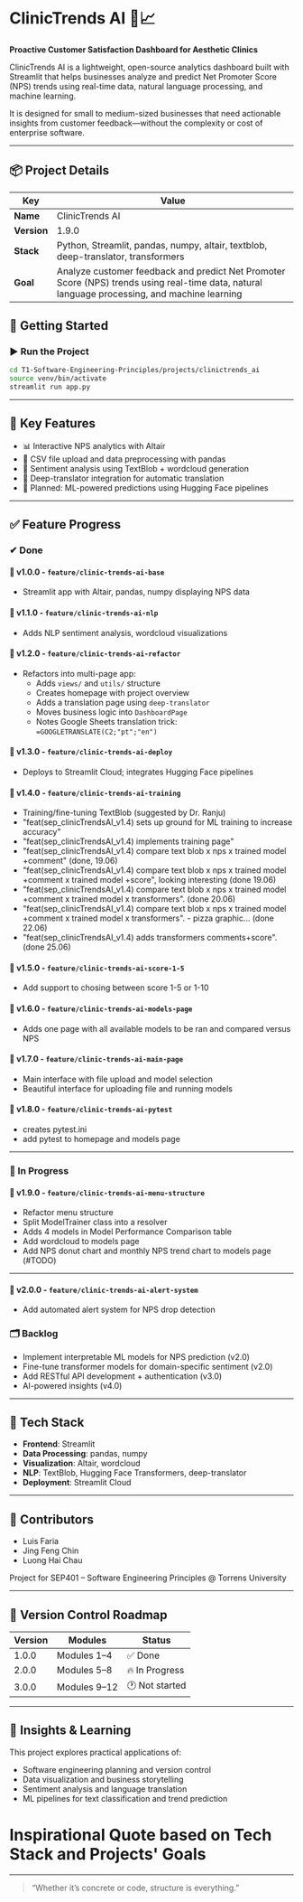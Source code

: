 # ClinicTrends AI 💬📈

**Proactive Customer Satisfaction Dashboard for Aesthetic Clinics**

ClinicTrends AI is a lightweight, open-source analytics dashboard built with Streamlit that helps businesses analyze and predict Net Promoter Score (NPS) trends using real-time data, natural language processing, and machine learning.

It is designed for small to medium-sized businesses that need actionable insights from customer feedback—without the complexity or cost of enterprise software.

---

## 📦 Project Details

| Key       | Value            |
|-----------|------------------|
| **Name**  | ClinicTrends AI  |
| **Version** | 1.9.0          |
| **Stack** | Python, Streamlit, pandas, numpy, altair, textblob, deep-translator, transformers |
| **Goal**  | Analyze customer feedback and predict Net Promoter Score (NPS) trends using real-time data, natural language processing, and machine learning |


## 🔧 Getting Started

### ▶️ Run the Project

```bash
cd T1-Software-Engineering-Principles/projects/clinictrends_ai
source venv/bin/activate
streamlit run app.py
```

---

## 🧠 Key Features

- 📊 Interactive NPS analytics with Altair
- 🧾 CSV file upload and data preprocessing with pandas
- 💬 Sentiment analysis using TextBlob + wordcloud generation
- 🔄 Deep-translator integration for automatic translation
- 🤖 Planned: ML-powered predictions using Hugging Face pipelines

---

## ✅ Feature Progress

### ✔ Done
#### 🔹 v1.0.0 - `feature/clinic-trends-ai-base`
- Streamlit app with Altair, pandas, numpy displaying NPS data

#### 🔹 v1.1.0 - `feature/clinic-trends-ai-nlp`
- Adds NLP sentiment analysis, wordcloud visualizations

#### 🔹 v1.2.0 - `feature/clinic-trends-ai-refactor`
- Refactors into multi-page app:
  - Adds `views/` and `utils/` structure
  - Creates homepage with project overview
  - Adds a translation page using `deep-translator`
  - Moves business logic into `DashboardPage`
  - Notes Google Sheets translation trick: `=GOOGLETRANSLATE(C2;"pt";"en")`

#### 🔹 v1.3.0 - `feature/clinic-trends-ai-deploy`
- Deploys to Streamlit Cloud; integrates Hugging Face pipelines

#### 🔹 v1.4.0 - `feature/clinic-trends-ai-training`
- Training/fine-tuning TextBlob (suggested by Dr. Ranju)
- "feat(sep_clinicTrendsAI_v1.4) sets up ground for ML training to increase accuracy"
- "feat(sep_clinicTrendsAI_v1.4) implements training page"
- "feat(sep_clinicTrendsAI_v1.4) compare text blob x nps x trained model +comment" (done, 19.06)
- "feat(sep_clinicTrendsAI_v1.4) compare text blob x nps x trained model +comment x trained model +score", looking interesting (done 19.06)
- "feat(sep_clinicTrendsAI_v1.4) compare text blob x nps x trained model +comment x trained model x transformers". (done 20.06)
- "feat(sep_clinicTrendsAI_v1.4) compare text blob x nps x trained model +comment x trained model x transformers". - pizza graphic... (done 22.06)
- "feat(sep_clinicTrendsAI_v1.4) adds transformers comments+score". (done 25.06)

#### 🔹 v1.5.0 - `feature/clinic-trends-ai-score-1-5`
- Add support to chosing between score 1-5 or 1-10

#### 🔹 v1.6.0 - `feature/clinic-trends-ai-models-page`
- Adds one page with all available models to be ran and compared versus NPS

#### 🔹 v1.7.0 - `feature/clinic-trends-ai-main-page`
- Main interface with file upload and model selection
- Beautiful interface for uploading file and running models

#### 🔹 v1.8.0 - `feature/clinic-trends-ai-pytest`
- creates pytest.ini
- add pytest to homepage and models page

---

### 🔧 In Progress

#### 🔸 v1.9.0 - `feature/clinic-trends-ai-menu-structure`
- Refactor menu structure
- Split ModelTrainer class into a resolver
- Adds 4 models in Model Performance Comparison table
- Add wordcloud to models page
- Add NPS donut chart and monthly NPS trend chart to models page (#TODO)

---

#### 🔸 v2.0.0 - `feature/clinic-trends-ai-alert-system`
- Add automated alert system for NPS drop detection

### 🗂️ Backlog

- Implement interpretable ML models for NPS prediction (v2.0)
- Fine-tune transformer models for domain-specific sentiment (v2.0)
- Add RESTful API development + authentication (v3.0)
- AI-powered insights (v4.0)

---

## 🧪 Tech Stack

- **Frontend**: Streamlit
- **Data Processing**: pandas, numpy
- **Visualization**: Altair, wordcloud
- **NLP**: TextBlob, Hugging Face Transformers, deep-translator
- **Deployment**: Streamlit Cloud

---

## 🤝 Contributors

- Luis Faria  
- Jing Feng Chin  
- Luong Hai Chau  

Project for SEP401 – Software Engineering Principles @ Torrens University

---

## 📅 Version Control Roadmap

| Version | Modules            | Status         |
|---------|---------------------|----------------|
| 1.0.0   | Modules 1–4         | ✅ Done        |
| 2.0.0   | Modules 5–8         | 🔥 In Progress |
| 3.0.0   | Modules 9–12        | 🕐 Not started |

---

## 🧠 Insights & Learning

This project explores practical applications of:
- Software engineering planning and version control
- Data visualization and business storytelling
- Sentiment analysis and language translation
- ML pipelines for text classification and trend prediction

# Inspirational Quote based on Tech Stack and Projects' Goals

---

> “Whether it’s concrete or code, structure is everything.”